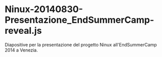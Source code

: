 Ninux-20140830-Presentazione_EndSummerCamp-reveal.js
====================================================

Diapositive per la presentazione del progetto Ninux all'EndSummerCamp 2014 a Venezia.
